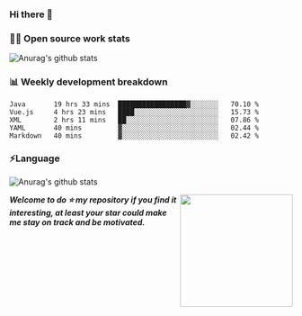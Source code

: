 

### Hi there 👋
### 👨‍💻 Open source work stats
![Anurag's github stats](https://github-readme-stats.vercel.app/api?username=wyndem&show_icons=true&theme=radical)

### 📊 Weekly development breakdown
<!--START_SECTION:waka-->
```text
Java       19 hrs 33 mins  █████████████████▓░░░░░░░   70.10 % 
Vue.js     4 hrs 23 mins   ████░░░░░░░░░░░░░░░░░░░░░   15.73 % 
XML        2 hrs 11 mins   ██░░░░░░░░░░░░░░░░░░░░░░░   07.86 % 
YAML       40 mins         ▓░░░░░░░░░░░░░░░░░░░░░░░░   02.44 % 
Markdown   40 mins         ▓░░░░░░░░░░░░░░░░░░░░░░░░   02.42 % 
```
<!--END_SECTION:waka-->


### ⚡Language
![Anurag's github stats](https://github-readme-stats.vercel.app/api/top-langs/?username=wyndem&layout=compact&hide_border=true&langs_count=10)



<img align='right' src='https://octodex.github.com/images/hula_loop_octodex03.gif' width='200"'>


***Welcome to do ⭐ my repository if you find it interesting, at least your star could make me stay on track and be motivated.***







<!--
**wyndem/wyndem** is a ✨ _special_ ✨ repository because its `README.md` (this file) appears on your GitHub profile.

Here are some ideas to get you started:

- 🔭 I’m currently working on ...
- 🌱 I’m currently learning ...
- 👯 I’m looking to collaborate on ...
- 🤔 I’m looking for help with ...
- 💬 Ask me about ...
- 📫 How to reach me: ...
- 😄 Pronouns: ...
- ⚡ Fun fact: ...
-->

